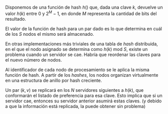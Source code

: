 Disponemos de una función de hash $h()$ que, dada una clave $k$, devuelve un valor $h(k)$ entre $0$ y $2^M-1$, en donde $M$ representa la cantidad de bits del resultado.

El valor de la función de hash para un par dado es lo que determina en cuál de los $S$ nodos el mismo será almacenado.

En otras implementaciones más triviales de una tabla de *hash* distribuida, en el que el nodo asignado se determina como $h(k) \text{ mod } S$, existe un problema cuando un servidor se cae. Habría que reordenar las claves para el nuevo número de nodos.

Al identificador de cada nodo de procesamiento se le aplica la misma función de hash. A partir de los *hashes*, los nodos organizan virtualmente en una estructura de anillo por hash creciente.

Un par $(k,v)$ se replicará en los $N$ servidores siguientes a $h(k)$, que conformarán el listado de preferencia para esa clave. Esto implica que si un servidor cae, entonces su servidor anterior asumirá estas claves. (y debido a que la información está replicada, la puede obtener sin problema)
